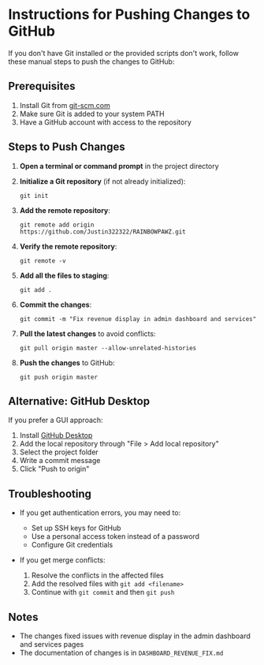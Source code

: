 # Instructions for Pushing Changes to GitHub

If you don't have Git installed or the provided scripts don't work, follow these manual steps to push the changes to GitHub:

## Prerequisites

1. Install Git from [git-scm.com](https://git-scm.com/downloads)
2. Make sure Git is added to your system PATH
3. Have a GitHub account with access to the repository

## Steps to Push Changes

1. **Open a terminal or command prompt** in the project directory

2. **Initialize a Git repository** (if not already initialized):
   ```
   git init
   ```

3. **Add the remote repository**:
   ```
   git remote add origin https://github.com/Justin322322/RAINBOWPAWZ.git
   ```

4. **Verify the remote repository**:
   ```
   git remote -v
   ```

5. **Add all the files to staging**:
   ```
   git add .
   ```

6. **Commit the changes**:
   ```
   git commit -m "Fix revenue display in admin dashboard and services"
   ```

7. **Pull the latest changes** to avoid conflicts:
   ```
   git pull origin master --allow-unrelated-histories
   ```
   
8. **Push the changes** to GitHub:
   ```
   git push origin master
   ```

## Alternative: GitHub Desktop

If you prefer a GUI approach:

1. Install [GitHub Desktop](https://desktop.github.com/)
2. Add the local repository through "File > Add local repository"
3. Select the project folder
4. Write a commit message
5. Click "Push to origin"

## Troubleshooting

- If you get authentication errors, you may need to:
  - Set up SSH keys for GitHub
  - Use a personal access token instead of a password
  - Configure Git credentials

- If you get merge conflicts:
  1. Resolve the conflicts in the affected files
  2. Add the resolved files with `git add <filename>`
  3. Continue with `git commit` and then `git push`

## Notes

- The changes fixed issues with revenue display in the admin dashboard and services pages
- The documentation of changes is in `DASHBOARD_REVENUE_FIX.md` 